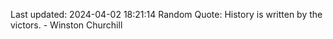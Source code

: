 Last updated: 2024-04-02 18:21:14
Random Quote: History is written by the victors. - Winston Churchill
